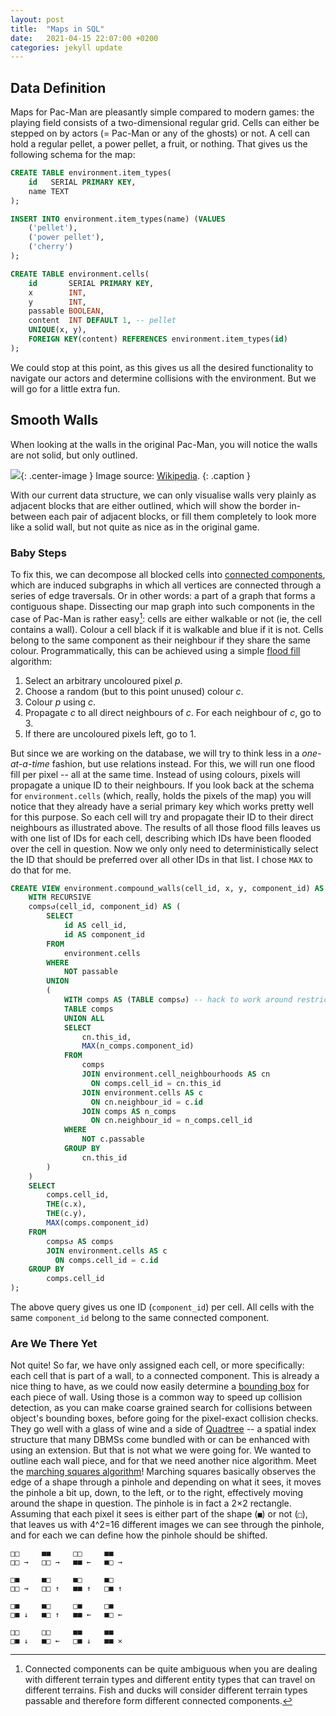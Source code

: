 ```yaml
---
layout: post
title:  "Maps in SQL"
date:   2021-04-15 22:07:00 +0200
categories: jekyll update
---
```

## Data Definition
Maps for Pac-Man are pleasantly simple compared to modern games: the playing field consists of a two-dimensional regular grid. Cells can either be stepped on by actors (= Pac-Man or any of the ghosts) or not. A cell can hold a regular pellet, a power pellet, a fruit, or nothing.
That gives us the following schema for the map:

```sql
CREATE TABLE environment.item_types(
    id   SERIAL PRIMARY KEY,
    name TEXT
);

INSERT INTO environment.item_types(name) (VALUES
    ('pellet'),
    ('power pellet'),
    ('cherry')
);

CREATE TABLE environment.cells(
    id       SERIAL PRIMARY KEY,
    x        INT, 
    y        INT, 
    passable BOOLEAN, 
    content  INT DEFAULT 1, -- pellet
    UNIQUE(x, y),
    FOREIGN KEY(content) REFERENCES environment.item_types(id)
);
```

We could stop at this point, as this gives us all the desired functionality to navigate our actors and determine collisions with the environment. But we will go for a little extra fun.

## Smooth Walls
When looking at the walls in the original Pac-Man, you will notice the walls are not solid, but only outlined.

![](https://upload.wikimedia.org/wikipedia/en/5/59/Pac-man.png){: .center-image }
Image source: [Wikipedia](https://en.wikipedia.org/wiki/Pac-Man#/media/File:Pac-man.png).
{: .caption }

With our current data structure, we can only visualise walls very plainly as adjacent blocks that are either outlined, which will show the border in-between each pair of adjacent blocks, or fill them completely to look more like a solid wall, but not quite as nice as in the original game.

<div class="center">
<canvas id="canvas-boring-outlined" ></canvas>
<canvas id="canvas-boring-filled" ></canvas>
</div>

### Baby Steps
To fix this, we can decompose all blocked cells into [connected components](https://en.wikipedia.org/wiki/Component_(graph_theory)), which are induced subgraphs in which all vertices are connected through a series of edge traversals. Or in other words: a part of a graph that forms a contiguous shape. Dissecting our map graph into such components in the case of Pac-Man is rather easy[^1]: cells are either walkable or not (ie, the cell contains a wall). Colour a cell black if it is walkable and blue if it is not. Cells belong to the same component as their neighbour if they share the same colour. Programmatically, this can be achieved using a simple [flood fill](https://en.wikipedia.org/wiki/Flood_fill) algorithm:

1. Select an arbitrary uncoloured pixel _p_.
2. Choose a random (but to this point unused) colour _c_.
3. Colour _p_ using _c_.
4. Propagate _c_ to all direct neighbours of _c_. For each neighbour of _c_, go to 3.
5. If there are uncoloured pixels left, go to 1.

But since we are working on the database, we will try to think less in a _one-at-a-time_ fashion, but use relations instead. For this, we will run one flood fill per pixel -- all at the same time. Instead of using colours, pixels will propagate a unique ID to their neighbours. If you look back at the schema for `environment.cells` (which, really, holds the pixels of the map) you will notice that they already have a serial primary key which works pretty well for this purpose.
So each cell will try and propagate their ID to their direct neighbours as illustrated above.
The results of all those flood fills leaves us with one list of IDs for each cell, describing which IDs have been flooded over the cell in question. Now we only only need to deterministically select the ID that should be preferred over all other IDs in that list. I chose `MAX` to do that for me.

```sql
CREATE VIEW environment.compound_walls(cell_id, x, y, component_id) AS (
    WITH RECURSIVE 
    comps↺(cell_id, component_id) AS (
        SELECT 
            id AS cell_id,
            id AS component_id
        FROM 
            environment.cells
        WHERE 
            NOT passable
        UNION
        (
            WITH comps AS (TABLE comps↺) -- hack to work around restriction to not use aggregates in recursive term
            TABLE comps 
            UNION ALL
            SELECT
                cn.this_id,
                MAX(n_comps.component_id)
            FROM 
                comps
                JOIN environment.cell_neighbourhoods AS cn 
                  ON comps.cell_id = cn.this_id
                JOIN environment.cells AS c 
                  ON cn.neighbour_id = c.id 
                JOIN comps AS n_comps
                  ON cn.neighbour_id = n_comps.cell_id
            WHERE 
                NOT c.passable
            GROUP BY 
                cn.this_id
        )
    ) 
    SELECT 
        comps.cell_id,
        THE(c.x),
        THE(c.y),
        MAX(comps.component_id)
    FROM 
        comps↺ AS comps 
        JOIN environment.cells AS c 
          ON comps.cell_id = c.id
    GROUP BY 
        comps.cell_id
);
```
The above query gives us one ID (`component_id`) per cell. All cells with the same `component_id` belong to the same connected component.

<canvas id="canvas1" class="center-image"></canvas>

### Are We There Yet

Not quite! So far, we have only assigned each cell, or more specifically: each cell that is part of a wall, to a connected component. This is already a nice thing to have, as we could now easily determine a [bounding box](https://en.wikipedia.org/wiki/Minimum_bounding_box) for each piece of wall. Using those is a common way to speed up collision detection, as you can make coarse grained search for collisions between object's bounding boxes, before going for the pixel-exact collision checks. They go well with a glass of wine and a side of [Quadtree](https://en.wikipedia.org/wiki/Quadtree) -- a spatial index structure that many DBMSs come bundled with or can be enhanced with using an extension.
But that is not what we were going for. We wanted to outline each wall piece, and for that we need another nice algorithm. Meet the [marching squares algorithm](https://en.wikipedia.org/wiki/Marching_squares)! Marching squares basically observes the edge of a shape through a pinhole and depending on what it sees, it moves the pinhole a bit up, down, to the left, or to the right, effectively moving around the shape in question. The pinhole is in fact a 2×2 rectangle. Assuming that each pixel it sees is either part of the shape (`■`) or not (`□`), that leaves us with 4^2=16 different images we can see through the pinhole, and for each we can define how the pinhole should be shifted.

```
□□     ■■     □□     ■■
□□ →   □□ →   ■■ ←   ■□ →
   
□■     ■□     ■□     ■□
□□ →   □□ ↑   ■■ ↑   □■ ↑
   
□■     ■□     □■     □■
□■ ↓   ■□ ↑   ■■ ←   ■□ ←  

□□     □□     ■■     ■■
□■ ↓   ■□ ←   □■ ↓   ■■ ✕  
```


<script type="module">
    import * as G from "{{ site.baseurl }}{% link assets/js/grid.js %}";

    window.onload = () => {
        let grid;
        const mapSize = [6,6];
        const canvasSize = [mapSize[0] * 50, mapSize[1] * 50];
        const blockSize = G.divideGrid(canvasSize, mapSize);

        const individualBlocks = [
            [[2,1], [2,2], [3,2], [3,1]],
            [[3,1], [3,2], [4,2], [4,1]],
            [[4,1], [4,2], [5,2], [5,1]],
            [[4,2], [4,3], [5,3], [5,2]],

            [[1,3], [2,3], [2,4], [1,4]],
            [[2,3], [3,3], [3,4], [2,4]],
            [[1,4], [2,4], [2,5], [1,5]],
            [[2,4], [3,4], [3,5], [2,5]],
        ];

        const outlinedBlocks = [
            [[2,1], [5,1], [5,3], [4,3], [4,2], [2,2]],

            [[1,3], [3,3], [3,5], [1,5]]
        ];

        const solidBlocks = [
            [[2,1]],
            [[3,1]],
            [[4,1]],
            [[4,2]],

            [[1,3]],
            [[2,3]],
            [[1,4]],
            [[2,4]],
        ];

        grid = G.create("canvas-boring-outlined", canvasSize, mapSize);
        individualBlocks.map(w => grid.drawWall(w));

        grid = G.create("canvas-boring-filled", canvasSize, mapSize);
        solidBlocks.map(w => grid.fillRectangleWall(w));






        const grd = G.create("canvas1", [300,300], [6,6]);
        //grid.showGrid("canvas1", canvasSize, mapSize);
        
        [
            [[2,1], [2,2], [3,2], [3,1]],
            [[3,1], [3,2], [4,2], [4,1]],
            [[4,1], [4,2], [5,2], [5,1]],
            [[4,2], [4,3], [5,3], [5,2]],

            [[1,3], [2,3], [2,4], [1,4]],
            [[2,3], [3,3], [3,4], [2,4]],
            [[1,4], [2,4], [2,5], [1,5]],
            [[2,4], [3,4], [3,5], [2,5]],
        ].map(w => grd.drawWall(w, blockSize));

        var ctx = canvas.getContext("2d");
        ctx.font = "30px Arial";
        ctx.fillText("Hello World", 10, 50);

        G.showGrid("canvas2", canvasSize, mapSize);
        
        outlinedBlocks.map(w => G.drawWall("canvas2", w, blockSize));
    }
</script>

<!--
Given a function ⁅f⁆ of a real variable ⁅x⁆ and an interval ⁅[a, b]⁆ of the real line, the **definite integral**

⁅∫_a^b f(x) ⅆx⁆

can be interpreted informally as the signed area of the region in the ⁅xy⁆-plane that is bounded by the graph of ⁅f⁆, the ⁅x⁆-axis and the vertical lines ⁅x = a⁆ and ⁅x = b⁆.-->

<canvas id="canvas1" class="center-image"></canvas>
<canvas id="canvas2"></canvas>


[^1]: Connected components can be quite ambiguous when you are dealing with different terrain types and different entity types that can travel on different terrains. Fish and ducks will consider different terrain types passable and therefore form different connected components.